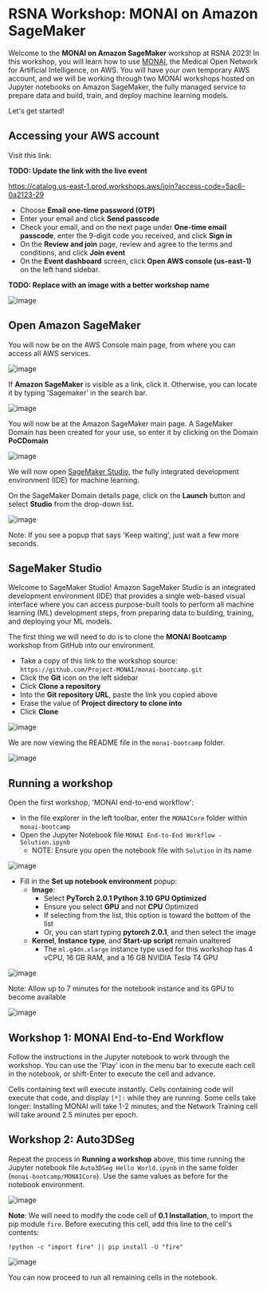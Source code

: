 # RSNA Workshop: MONAI on Amazon SageMaker

Welcome to the **MONAI on Amazon SageMaker** workshop at RSNA 2023!  In this workshop, you will learn how to use [MONAI](https://monai.io/), the Medical Open Network for Artificial Intelligence, on AWS.  You will have your own temporary AWS account, and we will be working through two MONAI workshops hosted on Jupyter notebooks on Amazon SageMaker, the fully managed service to prepare data and build, train, and deploy machine learning models.

Let's get started!

## Accessing your AWS account

Visit this link:

**TODO: Update the link with the live event**

https://catalog.us-east-1.prod.workshops.aws/join?access-code=5ac6-0a2123-29

* Choose **Email one-time password (OTP)**
* Enter your email and click **Send passcode**
* Check your email, and on the next page under **One-time email passcode**, enter the 9-digit code you received, and click **Sign in**
* On the **Review and join** page, review and agree to the terms and conditions, and click **Join event**
* On the **Event dashboard** screen, click **Open AWS console (us-east-1)** on the left hand sidebar.

**TODO: Replace with an image with a better workshop name**

![image](img/event-dashboard-01.jpg)

## Open Amazon SageMaker

You will now be on the AWS Console main page, from where you can access all AWS services.

![image](img/aws-console-00.jpg)

If **Amazon SageMaker** is visible as a link, click it.  Otherwise, you can locate it by typing 'Sagemaker' in the search bar.

![image](img/aws-console-02.jpg)

You will now be at the Amazon SageMaker main page.  A SageMaker Domain has been created for your use, so enter it by clicking on the Domain **PoCDomain**

![image](img/sagemaker-00.jpg)

We will now open [SageMaker Studio](https://aws.amazon.com/sagemaker/studio/), the fully integrated development environment (IDE) for machine learning. 

On the SageMaker Domain details page, click on the **Launch** button and select **Studio** from the drop-down list.

![image](img/sagemaker-02.jpg)

Note: If you see a popup that says 'Keep waiting', just wait a few more seconds.

## SageMaker Studio

Welcome to SageMaker Studio!  Amazon SageMaker Studio is an integrated development environment (IDE) that provides a single web-based visual interface where you can access purpose-built tools to perform all machine learning (ML) development steps, from preparing data to building, training, and deploying your ML models.

The first thing we will need to do is to clone the **MONAI Bootcamp** workshop from GitHub into our environment.
* Take a copy of this link to the workshop source: `https://github.com/Project-MONAI/monai-bootcamp.git`
* Click the **Git** icon on the left sidebar
* Click **Clone a repository**
* Into the **Git repository URL**, paste the link you copied above
* Erase the value of **Project directory to clone into**
* Click **Clone**

![image](img/studio-00.jpg)

We are now viewing the README file in the `monai-bootcamp` folder.  

![image](img/studio-02.jpg)

## Running a workshop

Open the first workshop, 'MONAI end-to-end workflow':
* In the file explorer in the left toolbar, enter the `MONAICore` folder within `monai-bootcamp`
* Open the Jupyter Notebook file `MONAI End-to-End Workflow - Solution.ipynb`
  * NOTE: Ensure you open the notebook file with `Solution` in its name

![image](img/studio-04.jpg)

* Fill in the **Set up notebook environment** popup:
  * **Image**:
    * Select **PyTorch 2.0.1 Python 3.10 GPU Optimized**
    * Ensure you select **GPU** and not **CPU** Optimized
    * If selecting from the list, this option is toward the bottom of the list
    * Or, you can start typing **pytorch 2.0.1**, and then select the image
  * **Kernel**, **Instance type**, and **Start-up script** remain unaltered
    * The `ml.g4dn.xlarge` instance type used for this workshop has 4 vCPU, 16 GB RAM, and a 16 GB NVIDIA Tesla T4 GPU

![image](img/notebook-environment-00.jpg)

Note: Allow up to 7 minutes for the notebook instance and its GPU to become available

![image](img/notebook-06.jpg)

## Workshop 1: MONAI End-to-End Workflow

Follow the instructions in the Jupyter notebook to work through the workshop.  You can use the 'Play' icon in the menu bar to execute each cell in the notebook, or shift-Enter to execute the cell and advance.

Cells containing text will execute instantly.  Cells containing code will execute that code, and display `[*]:` while they are running.  Some cells take longer: Installing MONAI will take 1-2 minutes, and the Network Training cell will take around 2.5 minutes per epoch.

## Workshop 2: Auto3DSeg

Repeat the process in **Running a workshop** above, this time running the Jupyter notebook file `Auto3DSeg Hello World.ipynb` in the same folder (`monai-bootcamp/MONAICore`).  Use the same values as before for the notebook environment.

![image](img/notebook-02.jpg)

**Note**: We will need to modify the code cell of **0.1 Installation**, to import the pip module `fire`. Before executing this cell, add this line to the cell's contents:

```
!python -c "import fire" || pip install -U "fire"
```

![image](img/notebook-04.jpg)

You can now proceed to run all remaining cells in the notebook.